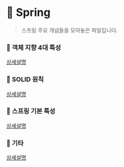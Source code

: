 # :pushpin: Spring
> 스프링 주요 개념들을 모아놓은 파일입니다.

### :pushpin: 객체 지향 4대 특성
[상세설명](https://github.com/kimcno3/TIL/blob/main/programming_language/spring/spring_oop.md)

### :pushpin: SOLID 원칙
[상세설명](https://github.com/kimcno3/TIL/blob/main/programming_language/spring/spring_solid.md)

### :pushpin: 스프링 기본 특성
[상세설명](https://github.com/kimcno3/TIL/blob/main/programming_language/spring/spring_basic.md)

### :pushpin: 기타
[상세설명](https://github.com/kimcno3/TIL/blob/main/programming_language/spring/spring_etc.md)
